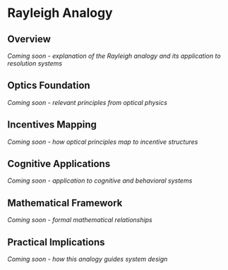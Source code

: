 # Rayleigh Analogy

<!-- Mapping from optics → incentives → cognition -->

## Overview
*Coming soon - explanation of the Rayleigh analogy and its application to resolution systems*

## Optics Foundation
*Coming soon - relevant principles from optical physics*

## Incentives Mapping
*Coming soon - how optical principles map to incentive structures*

## Cognitive Applications
*Coming soon - application to cognitive and behavioral systems*

## Mathematical Framework
*Coming soon - formal mathematical relationships*

## Practical Implications
*Coming soon - how this analogy guides system design*
